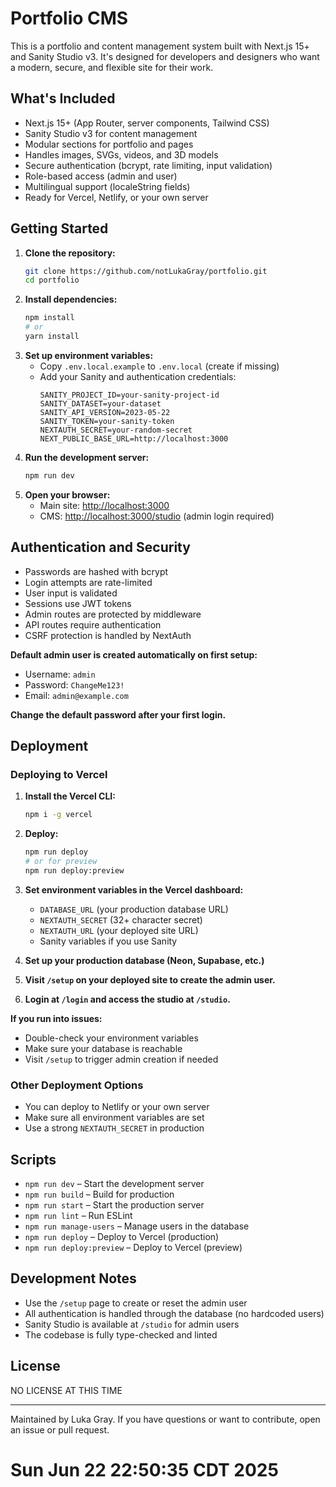 # Portfolio CMS

This is a portfolio and content management system built with Next.js 15+ and Sanity Studio v3. It's designed for developers and designers who want a modern, secure, and flexible site for their work.

## What's Included

- Next.js 15+ (App Router, server components, Tailwind CSS)
- Sanity Studio v3 for content management
- Modular sections for portfolio and pages
- Handles images, SVGs, videos, and 3D models
- Secure authentication (bcrypt, rate limiting, input validation)
- Role-based access (admin and user)
- Multilingual support (localeString fields)
- Ready for Vercel, Netlify, or your own server

## Getting Started

1. **Clone the repository:**
   ```sh
   git clone https://github.com/notLukaGray/portfolio.git
   cd portfolio
   ```
2. **Install dependencies:**
   ```sh
   npm install
   # or
   yarn install
   ```
3. **Set up environment variables:**
   - Copy `.env.local.example` to `.env.local` (create if missing)
   - Add your Sanity and authentication credentials:
     ```env
     SANITY_PROJECT_ID=your-sanity-project-id
     SANITY_DATASET=your-dataset
     SANITY_API_VERSION=2023-05-22
     SANITY_TOKEN=your-sanity-token
     NEXTAUTH_SECRET=your-random-secret
     NEXT_PUBLIC_BASE_URL=http://localhost:3000
     ```
4. **Run the development server:**
   ```sh
   npm run dev
   ```
5. **Open your browser:**
   - Main site: [http://localhost:3000](http://localhost:3000)
   - CMS: [http://localhost:3000/studio](http://localhost:3000/studio) (admin login required)

## Authentication and Security

- Passwords are hashed with bcrypt
- Login attempts are rate-limited
- User input is validated
- Sessions use JWT tokens
- Admin routes are protected by middleware
- API routes require authentication
- CSRF protection is handled by NextAuth

**Default admin user is created automatically on first setup:**

- Username: `admin`
- Password: `ChangeMe123!`
- Email: `admin@example.com`

**Change the default password after your first login.**

## Deployment

### Deploying to Vercel

1. **Install the Vercel CLI:**
   ```sh
   npm i -g vercel
   ```
2. **Deploy:**
   ```sh
   npm run deploy
   # or for preview
   npm run deploy:preview
   ```
3. **Set environment variables in the Vercel dashboard:**
   - `DATABASE_URL` (your production database URL)
   - `NEXTAUTH_SECRET` (32+ character secret)
   - `NEXTAUTH_URL` (your deployed site URL)
   - Sanity variables if you use Sanity

4. **Set up your production database (Neon, Supabase, etc.)**
5. **Visit `/setup` on your deployed site to create the admin user.**
6. **Login at `/login` and access the studio at `/studio`.**

**If you run into issues:**

- Double-check your environment variables
- Make sure your database is reachable
- Visit `/setup` to trigger admin creation if needed

### Other Deployment Options

- You can deploy to Netlify or your own server
- Make sure all environment variables are set
- Use a strong `NEXTAUTH_SECRET` in production

## Scripts

- `npm run dev` – Start the development server
- `npm run build` – Build for production
- `npm run start` – Start the production server
- `npm run lint` – Run ESLint
- `npm run manage-users` – Manage users in the database
- `npm run deploy` – Deploy to Vercel (production)
- `npm run deploy:preview` – Deploy to Vercel (preview)

## Development Notes

- Use the `/setup` page to create or reset the admin user
- All authentication is handled through the database (no hardcoded users)
- Sanity Studio is available at `/studio` for admin users
- The codebase is fully type-checked and linted

## License

NO LICENSE AT THIS TIME

---

Maintained by Luka Gray. If you have questions or want to contribute, open an issue or pull request.

# Sun Jun 22 22:50:35 CDT 2025
